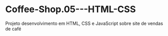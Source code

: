 # Coffee-Shop.05---HTML-CSS
Projeto desenvolvimento em HTML, CSS e JavaScript sobre site de vendas de café 
